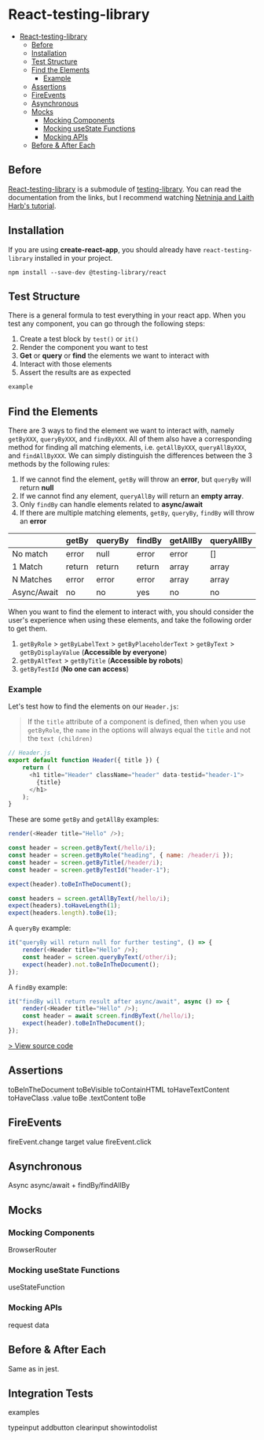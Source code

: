 # React-testing-library

* [React-testing-library](#react-testing-library)
  * [Before](#before)
  * [Installation](#installation)
  * [Test Structure](#test-structure)
  * [Find the Elements](#find-the-elements)
    * [Example](#example)
  * [Assertions](#assertions)
  * [FireEvents](#fireevents)
  * [Asynchronous](#asynchronous)
  * [Mocks](#mocks)
    * [Mocking Components](#mocking-components)
    * [Mocking useState Functions](#mocking-usestate-functions)
    * [Mocking APIs](#mocking-apis)
  * [Before & After Each](#before--after-each)

## Before

[React-testing-library](https://testing-library.com/docs/react-testing-library/intro) is a submodule of [testing-library](https://testing-library.com/docs/). You can read the documentation from the links, but I recommend watching [Netninja and Laith Harb's tutorial](https://www.youtube.com/watch?v=7dTTFW7yACQ&list=PL4cUxeGkcC9gm4_-5UsNmLqMosM-dzuvQ&index=1).


## Installation

If you are using **create-react-app**, you should already have `react-testing-library` installed in your project. 

```
npm install --save-dev @testing-library/react
```

## Test Structure

There is a general formula to test everything in your react app. When you test any component, you can go through the following steps:

1. Create a test block by `test()` or `it()`
2. Render the component you want to test
3. **Get** or **query** or **find** the elements we want to interact with
4. Interact with those elements
5. Assert the results are as expected

``` js
example
```

## Find the Elements

There are 3 ways to find the element we want to interact with, namely `getByXXX`, `queryByXXX`, and `findByXXX`. All of them also have a corresponding method for finding all matching elements, i.e. `getAllByXXX`, `queryAllByXXX`, and `findAllByXXX`. We can simply distinguish the differences between the 3 methods by the following rules:

1. If we cannot find the element, `getBy` will throw an **error**, but `queryBy` will return **null**
2. If we cannot find any element, `queryAllBy` will return an **empty array**.
3. Only `findBy` can handle elements related to **async/await**
4. If there are multiple matching elements, `getBy`, `queryBy`, `findBy` will throw an **error**

|             | getBy  | queryBy | findBy | getAllBy | queryAllBy | findAllBy |
| ----------- | ------ | ------- | ------ | -------- | ---------- | --------- |
| No match    | error  | null    | error  | error    | []         | error     |
| 1 Match     | return | return  | return | array    | array      | array     |
| N Matches   | error  | error   | error  | array    | array      | array     |
| Async/Await | no     | no      | yes    | no       | no         | yes       |

When you want to find the element to interact with, you should consider the user's experience when using these elements, and take the following order to get them.

1. `getByRole` > `getByLabelText` > `getByPlaceholderText` > `getByText` > `getByDisplayValue` (**Accessible by everyone**)
2. `getByAltText` > `getByTitle` (**Accessible by robots**)
3. `getByTestId` (**No one can access**)

### Example

Let's test how to find the elements on our `Header.js`:

> If the `title` attribute of a component is defined, then when you use `getByRole`, the `name` in the options will always equal the `title` and not the `text (children)`

``` js
// Header.js
export default function Header({ title }) {
    return (
      <h1 title="Header" className="header" data-testid="header-1">
        {title}
      </h1>
    );
}
```

These are some `getBy` and `getAllBy` examples:

``` js
render(<Header title="Hello" />);

const header = screen.getByText(/hello/i);
const header = screen.getByRole("heading", { name: /header/i });
const header = screen.getByTitle(/header/i);
const header = screen.getByTestId("header-1");

expect(header).toBeInTheDocument();

const headers = screen.getAllByText(/hello/i);
expect(headers).toHaveLength(1);
expect(headers.length).toBe(1);
```

A `queryBy` example:

``` js
it("queryBy will return null for further testing", () => {
    render(<Header title="Hello" />);
    const header = screen.queryByText(/other/i);
    expect(header).not.toBeInTheDocument();
});
```

A `findBy` example:

``` js
it("findBy will return result after async/await", async () => {
    render(<Header title="Hello" />);
    const header = await screen.findByText(/hello/i);
    expect(header).toBeInTheDocument();
});
```

[> View source code](src/components/Header/Header.test.js)

## Assertions

toBeInTheDocument
toBeVisible
toContainHTML
toHaveTextContent
toHaveClass
.value toBe
.textContent toBe

## FireEvents

fireEvent.change target value
fireEvent.click

## Asynchronous

Async
async/await + findBy/findAllBy

## Mocks

### Mocking Components

BrowserRouter

### Mocking useState Functions

useStateFunction

### Mocking APIs

request data

## Before & After Each

Same as in jest.

## Integration Tests

examples

typeinput addbutton clearinput showintodolist
